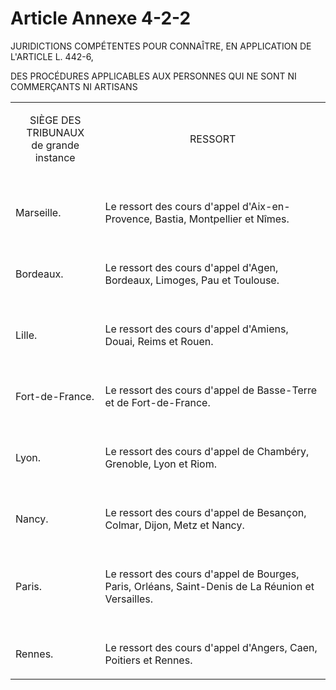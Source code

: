 # Article Annexe 4-2-2

JURIDICTIONS COMPÉTENTES POUR CONNAÎTRE, EN APPLICATION DE L'ARTICLE L. 442-6,

DES PROCÉDURES APPLICABLES AUX PERSONNES QUI NE SONT NI COMMERÇANTS NI ARTISANS

<table>
<tbody>
<tr>
<td>
<p align="center">SIÈGE DES TRIBUNAUX<br/>de grande instance </p>
</td>
<td>
<p align="center">RESSORT</p>
</td>
</tr>
<tr>
<td align="center">
<p align="left">
<br/>Marseille. <br/>
</p>
</td>
<td align="center">
<p align="left">
<br/>Le ressort des cours d'appel d'Aix-en-Provence, Bastia, Montpellier et Nîmes. <br/>
</p>
</td>
</tr>
<tr>
<td align="center">
<p align="left">
<br/>Bordeaux. <br/>
</p>
</td>
<td align="center">
<p align="left">
<br/>Le ressort des cours d'appel d'Agen, Bordeaux, Limoges, Pau et Toulouse. <br/>
</p>
</td>
</tr>
<tr>
<td align="center">
<p align="left">
<br/>Lille. <br/>
</p>
</td>
<td align="center">
<p align="left">
<br/>Le ressort des cours d'appel d'Amiens, Douai, Reims et Rouen. <br/>
</p>
</td>
</tr>
<tr>
<td align="center">
<p align="left">
<br/>Fort-de-France. <br/>
</p>
</td>
<td align="center">
<p align="left">
<br/>Le ressort des cours d'appel de Basse-Terre et de Fort-de-France. <br/>
</p>
</td>
</tr>
<tr>
<td align="center">
<p align="left">
<br/>Lyon. <br/>
</p>
</td>
<td align="center">
<p align="left">
<br/>Le ressort des cours d'appel de Chambéry, Grenoble, Lyon et Riom. <br/>
</p>
</td>
</tr>
<tr>
<td align="center">
<p align="left">
<br/>Nancy. <br/>
</p>
</td>
<td align="center">
<p align="left">
<br/>Le ressort des cours d'appel de Besançon, Colmar, Dijon, Metz et Nancy. <br/>
</p>
</td>
</tr>
<tr>
<td align="center">
<p align="left">
<br/>Paris. <br/>
</p>
</td>
<td align="center">
<p align="left">
<br/>Le ressort des cours d'appel de Bourges, Paris, Orléans, Saint-Denis de La Réunion et Versailles. <br/>
</p>
</td>
</tr>
<tr>
<td align="center">
<p align="left">
<br/>Rennes. <br/>
</p>
</td>
<td align="center">
<p align="left">
<br/>Le ressort des cours d'appel d'Angers, Caen, Poitiers et Rennes.<br/>
</p>
</td>
</tr>
</tbody>
</table>
